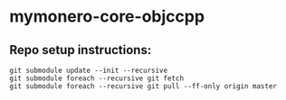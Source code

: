 # mymonero-core-objccpp

## Repo setup instructions:

```
git submodule update --init --recursive
git submodule foreach --recursive git fetch
git submodule foreach --recursive git pull --ff-only origin master
```
